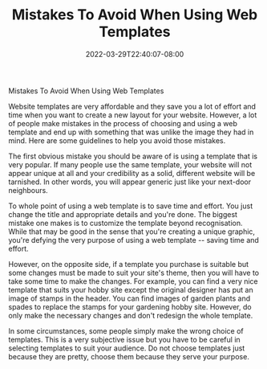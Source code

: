 ﻿---
title: "Mistakes To Avoid When Using Web Templates"
date: 2022-03-29T22:40:07-08:00
description: "Web Design Tips for Web Success"
featured_image: "/images/Web Design.jpg"
tags: ["Web Design"]
---

Mistakes To Avoid When Using Web Templates


Website templates are very affordable and they save you a lot of effort and time when you want to create a new layout for your website. However, a lot of people make mistakes in the process of choosing and using a web template and end up with something that was unlike the image they had in mind. Here are some guidelines to help you avoid those mistakes.

The first obvious mistake you should be aware of is using a template that is very popular. If many people use the same template, your website will not appear unique at all and your credibility as a solid, different website will be tarnished. In other words, you will appear generic just like your next-door neighbours.

To whole point of using a web template is to save time and effort. You just change the title and appropriate details and you're done. The biggest mistake one makes is to customize the template beyond recognisation. While that may be good in the sense that you're creating a unique graphic, you're defying the very purpose of using a web template -- saving time and effort. 

However, on the opposite side, if a template you purchase is suitable but some changes must be made to suit your site's theme, then you will have to take some time to make the changes. For example, you can find a very nice template that suits your hobby site except the original designer has put an image of stamps in the header. You can find images of garden plants and spades to replace the stamps for your gardening hobby site. However, do only make the necessary changes and don't redesign the whole template. 

In some circumstances, some people simply make the wrong choice of templates. This is a very subjective issue but you have to be careful in selecting templates to suit your audience. Do not choose templates just because they are pretty, choose them because they serve your purpose. 
